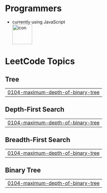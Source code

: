 # Programmers
* currently using JavaScript <div style="display: flex; align-items: flex-start;"><img src="https://techstack-generator.vercel.app/js-icon.svg" alt="icon" width="65" height="65" /></div>

<!---LeetCode Topics Start-->
# LeetCode Topics
## Tree
|  |
| ------- |
| [0104-maximum-depth-of-binary-tree](https://github.com/shinheylynn/Algorithm/tree/master/0104-maximum-depth-of-binary-tree) |
## Depth-First Search
|  |
| ------- |
| [0104-maximum-depth-of-binary-tree](https://github.com/shinheylynn/Algorithm/tree/master/0104-maximum-depth-of-binary-tree) |
## Breadth-First Search
|  |
| ------- |
| [0104-maximum-depth-of-binary-tree](https://github.com/shinheylynn/Algorithm/tree/master/0104-maximum-depth-of-binary-tree) |
## Binary Tree
|  |
| ------- |
| [0104-maximum-depth-of-binary-tree](https://github.com/shinheylynn/Algorithm/tree/master/0104-maximum-depth-of-binary-tree) |
<!---LeetCode Topics End-->